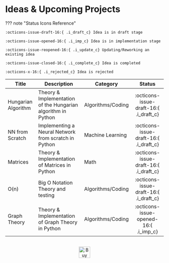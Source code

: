 # Ideas & Upcoming Projects

??? note "Status Icons Reference"

    :octicons-issue-draft-16:{ .i_draft_c} Idea is in draft stage

    :octicons-issue-opened-16:{ .i_imp_c} Idea is in implementation stage

    :octicons-issue-reopened-16:{ .i_update_c} Updating/Reworking an existing idea

    :octicons-issue-closed-16:{ .i_complete_c} Idea is completed

    :octicons-x-16:{ .i_rejected_c} Idea is rejected

| Title               | Description                                                  | Category          |                 Status                 |
| ------------------- | ------------------------------------------------------------ | ----------------- | :------------------------------------: |
| Hungarian Algorithm | Theory & Implementation of the Hungarian algorithm in Python | Algorithms/Coding | :octicons-issue-draft-16:{ .i_draft_c} |
| NN from Scratch     | Implementing a Neural Network from scratch in Python         | Machine Learning  | :octicons-issue-draft-16:{ .i_draft_c} |
| Matrices            | Theory & Implementation of Matrices in Python                | Math              | :octicons-issue-draft-16:{ .i_draft_c} |
| O(n)                | Big O Notation Theory and testing                            | Algorithms/Coding | :octicons-issue-draft-16:{ .i_draft_c} |
| Graph Theory        | Theory & Implementation of Graph Theory in Python            | Algorithms/Coding | :octicons-issue-opened-16:{ .i_imp_c}  |

<br>
<center>
<a href='https://ko-fi.com/H2H0DTCU5' target='_blank'><img height='36' style='border:0px;height:36px;' src='https://storage.ko-fi.com/cdn/kofi1.png?v=3' border='0' alt='Buy Me a Coffee at ko-fi.com/johntrunix' /></a>
</center>
